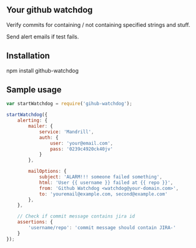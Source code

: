 ## Your github watchdog

Verify commits for containing / not containing specified strings and stuff.

Send alert emails if test fails.

## Installation

npm install github-watchdog

## Sample usage

```javascript
var startWatchdog = require('gihub-watchdog');

startWatchdog({
	alerting: {
		mailer: {
			service: 'Mandrill',
			auth: {
				user: 'your@email.com',
				pass: '0239c4920ck40jv'
			}
		},

		mailOptions: {
			subject: 'ALARM!!! someone failed something',
			html: 'User {{ username }} failed at {{ repo }}',
			from: 'Github Watchdog <watchdog@your-domain.com>',
			to: 'youremail@example.com, second@example.com'
		},
	},

	// Check if commit message contains jira id
	assertions: {
		'username/repo': 'commit message should contain JIRA-'
	}
});
```
